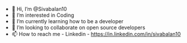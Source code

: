 - 👋 Hi, I’m @Sivabalan10
- 👀 I’m interested in Coding
- 🌱 I’m currently learning how to be a developer
- 💞️ I’m looking to collaborate on open source developers
- 📫 How to reach me - Linkedin - https://in.linkedin.com/in/sivabalan10


<!---
Sivabalan10/Sivabalan10 is a ✨ special ✨ repository because its `README.md` (this file) appears on your GitHub profile.
You can click the Preview link to take a look at your changes.
--->
